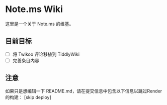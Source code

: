 # Note.ms Wiki
这里是一个关于 Note.ms 的维基。

## 目前目标
* [ ] 将 Twikoo 评论移植到 TiddlyWiki
* [ ] 完善条目内容

## 注意
如果只是想编辑一下 README.md，请在提交信息中包含以下信息以跳过Render的构建：
     [skip deploy]
